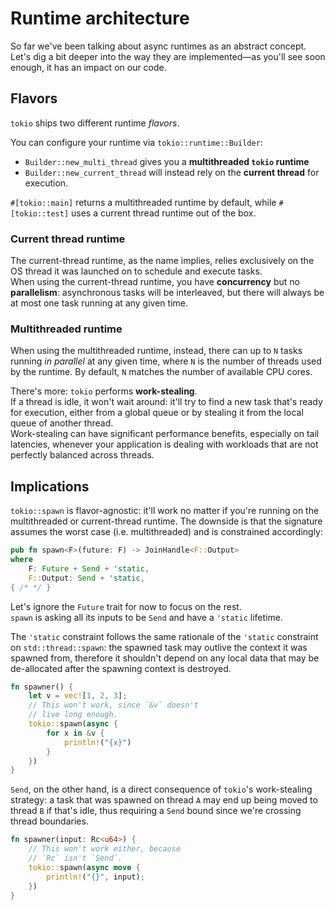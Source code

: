 # Runtime architecture

So far we've been talking about async runtimes as an abstract concept.
Let's dig a bit deeper into the way they are implemented—as you'll see soon enough,
it has an impact on our code.

## Flavors

`tokio` ships two different runtime _flavors_.

You can configure your runtime via `tokio::runtime::Builder`:

- `Builder::new_multi_thread` gives you a **multithreaded `tokio` runtime**
- `Builder::new_current_thread` will instead rely on the **current thread** for execution.

`#[tokio::main]` returns a multithreaded runtime by default, while
`#[tokio::test]` uses a current thread runtime out of the box.

### Current thread runtime

The current-thread runtime, as the name implies, relies exclusively on the OS thread
it was launched on to schedule and execute tasks.\
When using the current-thread runtime, you have **concurrency** but no **parallelism**:
asynchronous tasks will be interleaved, but there will always be at most one task running
at any given time.

### Multithreaded runtime

When using the multithreaded runtime, instead, there can up to `N` tasks running
_in parallel_ at any given time, where `N` is the number of threads used by the
runtime. By default, `N` matches the number of available CPU cores.

There's more: `tokio` performs **work-stealing**.\
If a thread is idle, it won't wait around: it'll try to find a new task that's ready for
execution, either from a global queue or by stealing it from the local queue of another
thread.\
Work-stealing can have significant performance benefits, especially on tail latencies,
whenever your application is dealing with workloads that are not perfectly balanced
across threads.

## Implications

`tokio::spawn` is flavor-agnostic: it'll work no matter if you're running on the multithreaded
or current-thread runtime. The downside is that the signature assumes the worst case
(i.e. multithreaded) and is constrained accordingly:

```rust
pub fn spawn<F>(future: F) -> JoinHandle<F::Output>
where
    F: Future + Send + 'static,
    F::Output: Send + 'static,
{ /* */ }
```

Let's ignore the `Future` trait for now to focus on the rest.\
`spawn` is asking all its inputs to be `Send` and have a `'static` lifetime.

The `'static` constraint follows the same rationale of the `'static` constraint
on `std::thread::spawn`: the spawned task may outlive the context it was spawned
from, therefore it shouldn't depend on any local data that may be de-allocated
after the spawning context is destroyed.

```rust
fn spawner() {
    let v = vec![1, 2, 3];
    // This won't work, since `&v` doesn't
    // live long enough.
    tokio::spawn(async { 
        for x in &v {
            println!("{x}")
        }
    })
}
```

`Send`, on the other hand, is a direct consequence of `tokio`'s work-stealing strategy:
a task that was spawned on thread `A` may end up being moved to thread `B` if that's idle,
thus requiring a `Send` bound since we're crossing thread boundaries.

```rust
fn spawner(input: Rc<u64>) {
    // This won't work either, because
    // `Rc` isn't `Send`.
    tokio::spawn(async move {
        println!("{}", input);
    })
}
```
